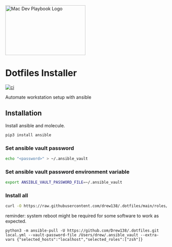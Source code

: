 <img src="https://raw.githubusercontent.com/drew138/.dotfiles/main/assets/Mac-Dev-Playbook-Logo.png" width="250" height="156" alt="Mac Dev Playbook Logo" />

# Dotfiles Installer

[![ci][badge-gh-actions]][link-gh-actions]

Automate workstation setup with ansible

## Installation

Install ansible and molecule.

```bash
pip3 install ansible
```

### Set ansible vault password

```bash
echo "<password>" > ~/.ansible_vault
```

### Set ansible vault password environment variable

```bash
export ANSIBLE_VAULT_PASSWORD_FILE=~/.ansible_vault
```

### Install all

```bash
curl -O https://raw.githubusercontent.com/drew138/.dotfiles/main/roles/scripts/files/install.sh && chmod +x install.sh && ./install.sh  && rm install.sh
```

reminder: system reboot might be required for some software to work as expected.

[badge-gh-actions]: https://github.com/drew138/.dotfiles/actions/workflows/ci.yml/badge.svg?event=push
[link-gh-actions]: https://github.com/drew138/.dotfiles/actions?query=workflow%3Aci

```
python3 -m ansible-pull -U https://github.com/Drew138/.dotfiles.git local.yml --vault-password-file /Users/drew/.ansible_vault --extra-vars {"selected_hosts":"localhost","selected_roles":["zsh"]}

```
